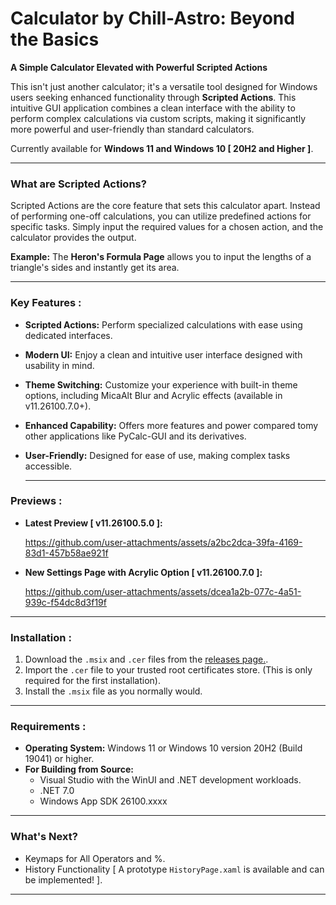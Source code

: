 # Calculator by Chill-Astro: Beyond the Basics

**A Simple Calculator Elevated with Powerful Scripted Actions**

This isn't just another calculator; it's a versatile tool designed for Windows users seeking enhanced functionality through **Scripted Actions**. This intuitive GUI application combines a clean interface with the ability to perform complex calculations via custom scripts, making it significantly more powerful and user-friendly than standard calculators.

Currently available for **Windows 11 and Windows 10 [ 20H2 and Higher ]**.

---

### What are Scripted Actions?

Scripted Actions are the core feature that sets this calculator apart. Instead of performing one-off calculations, you can utilize predefined actions for specific tasks. Simply input the required values for a chosen action, and the calculator provides the output.

**Example:** The **Heron's Formula Page** allows you to input the lengths of a triangle's sides and instantly get its area.

---

### Key Features :

* **Scripted Actions:** Perform specialized calculations with ease using dedicated interfaces.
* **Modern UI:** Enjoy a clean and intuitive user interface designed with usability in mind.
* **Theme Switching:** Customize your experience with built-in theme options, including MicaAlt Blur and Acrylic effects (available in v11.26100.7.0+).
* **Enhanced Capability:** Offers more features and power compared tomy other applications like PyCalc-GUI and its derivatives.
* **User-Friendly:** Designed for ease of use, making complex tasks accessible.

  ---

### Previews :

* **Latest Preview [ v11.26100.5.0 ]:**

  https://github.com/user-attachments/assets/a2bc2dca-39fa-4169-83d1-457b58ae921f

* **New Settings Page with Acrylic Option [ v11.26100.7.0 ]:**
  
   https://github.com/user-attachments/assets/dcea1a2b-077c-4a51-939c-f54dc8d3f19f

---

### Installation : 

1.  Download the `.msix` and `.cer` files from the [releases page.](https://github.com/Chill-Astro/Calculator/releases/tag/Latest).
2.  Import the `.cer` file to your trusted root certificates store. (This is only required for the first installation).
3.  Install the `.msix` file as you normally would.

---

### Requirements :

* **Operating System:** Windows 11 or Windows 10 version 20H2 (Build 19041) or higher.
* **For Building from Source:**
    * Visual Studio with the WinUI and .NET development workloads.
    * .NET 7.0
    * Windows App SDK 26100.xxxx

---

### What's Next?

* Keymaps for All Operators and %.
* History Functionality [ A prototype `HistoryPage.xaml` is available and can be implemented! ].

---
